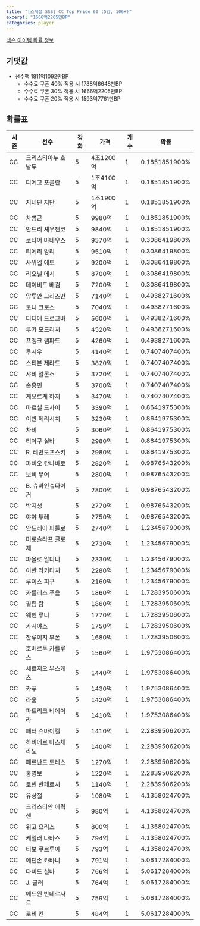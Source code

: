 ```yaml
---
title: "[스페셜 SSS] CC Top Price 60 (5강, 106+)"
excerpt: "1666억2205만BP"
categories: player
---
```

[넥슨 아이템 확률 정보](http://iteminfo.nexon.com/probability/fo4?sn=7414)

## 기댓값
- 선수팩 1811억1092만BP
  - 수수료 쿠폰 40% 적용 시 1738억6648만BP
  - 수수료 쿠폰 30% 적용 시 1666억2205만BP
  - 수수료 쿠폰 20% 적용 시 1593억7761만BP


## 확률표

|시즌|선수|강화|가격|개수|확률|
|---|---|---|---|---|---|
|CC|크리스티아누 호날두|5|4조1200억|1|0.1851851900%|
|CC|디에고 포를란|5|1조4100억|1|0.1851851900%|
|CC|지네딘 지단|5|1조1900억|1|0.1851851900%|
|CC|차범근|5|9980억|1|0.1851851900%|
|CC|안드리 셰우첸코|5|9840억|1|0.1851851900%|
|CC|로타어 마테우스|5|9570억|1|0.3086419800%|
|CC|티에리 앙리|5|9510억|1|0.3086419800%|
|CC|사뮈엘 에토|5|9200억|1|0.3086419800%|
|CC|리오넬 메시|5|8700억|1|0.3086419800%|
|CC|데이비드 베컴|5|7200억|1|0.3086419800%|
|CC|앙투안 그리즈만|5|7140억|1|0.4938271600%|
|CC|토니 크로스|5|7040억|1|0.4938271600%|
|CC|디디에 드로그바|5|5600억|1|0.4938271600%|
|CC|루카 모드리치|5|4520억|1|0.4938271600%|
|CC|프랭크 램파드|5|4260억|1|0.4938271600%|
|CC|루시우|5|4140억|1|0.7407407400%|
|CC|스티븐 제라드|5|3820억|1|0.7407407400%|
|CC|샤비 알론소|5|3720억|1|0.7407407400%|
|CC|손흥민|5|3700억|1|0.7407407400%|
|CC|게오르게 하지|5|3470억|1|0.7407407400%|
|CC|마르셀 드사이|5|3390억|1|0.8641975300%|
|CC|이반 페리시치|5|3230억|1|0.8641975300%|
|CC|차비|5|3060억|1|0.8641975300%|
|CC|티아구 실바|5|2980억|1|0.8641975300%|
|CC|R. 레반도프스키|5|2980억|1|0.8641975300%|
|CC|파비오 칸나바로|5|2820억|1|0.9876543200%|
|CC|보비 무어|5|2800억|1|0.9876543200%|
|CC|B. 슈바인슈타이거|5|2800억|1|0.9876543200%|
|CC|박지성|5|2770억|1|0.9876543200%|
|CC|야야 투레|5|2750억|1|0.9876543200%|
|CC|안드레아 피를로|5|2740억|1|1.2345679000%|
|CC|미로슬라프 클로제|5|2730억|1|1.2345679000%|
|CC|파올로 말디니|5|2330억|1|1.2345679000%|
|CC|이반 라키티치|5|2280억|1|1.2345679000%|
|CC|루이스 피구|5|2160억|1|1.2345679000%|
|CC|카를레스 푸욜|5|1860억|1|1.7283950600%|
|CC|필립 람|5|1860억|1|1.7283950600%|
|CC|웨인 루니|5|1770억|1|1.7283950600%|
|CC|카시야스|5|1750억|1|1.7283950600%|
|CC|잔루이지 부폰|5|1680억|1|1.7283950600%|
|CC|호베르투 카를루스|5|1560억|1|1.9753086400%|
|CC|세르지오 부스케츠|5|1440억|1|1.9753086400%|
|CC|카푸|5|1430억|1|1.9753086400%|
|CC|라울|5|1420억|1|1.9753086400%|
|CC|파트리크 비에이라|5|1410억|1|1.9753086400%|
|CC|페터 슈마이켈|5|1410억|1|2.2839506200%|
|CC|하비에르 마스체라노|5|1400억|1|2.2839506200%|
|CC|페르난도 토레스|5|1270억|1|2.2839506200%|
|CC|홍명보|5|1220억|1|2.2839506200%|
|CC|로빈 반페르시|5|1140억|1|2.2839506200%|
|CC|유상철|5|1080억|1|4.1358024700%|
|CC|크리스티안 에릭센|5|980억|1|4.1358024700%|
|CC|위고 요리스|5|800억|1|4.1358024700%|
|CC|케일러 나바스|5|794억|1|4.1358024700%|
|CC|티보 쿠르투아|5|793억|1|4.1358024700%|
|CC|에딘손 카바니|5|791억|1|5.0617284000%|
|CC|다비드 실바|5|766억|1|5.0617284000%|
|CC|J. 콜러|5|764억|1|5.0617284000%|
|CC|에드윈 반데르사르|5|759억|1|5.0617284000%|
|CC|로비 킨|5|484억|1|5.0617284000%|
